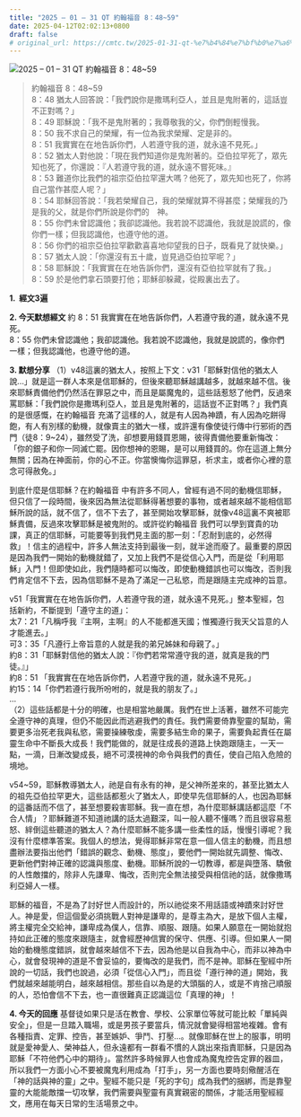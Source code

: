 ```yaml
---
title: "2025 – 01 – 31 QT 約翰福音 8：48~59"
date: 2025-04-12T02:02:13+0800
draft: false
# original_url: https://cmtc.tw/2025-01-31-qt-%e7%b4%84%e7%bf%b0%e7%a6%8f%e9%9f%b3-8%ef%bc%9a4859
---
```


![2025 – 01 – 31 QT 約翰福音 8：48\~59](/images/qt.jpg  "2025 – 01 – 31 QT 約翰福音 8：48\~59")

> 約翰福音 8：48\~59  
> 8：48 猶太人回答說：「我們說你是撒瑪利亞人，並且是鬼附著的，這話豈不正對嗎？」  
> 8：49 耶穌說：「我不是鬼附著的；我尊敬我的父，你們倒輕慢我。  
> 8：50 我不求自己的榮耀，有一位為我求榮耀、定是非的。  
> 8：51 我實實在在地告訴你們，人若遵守我的道，就永遠不見死。」  
> 8：52 猶太人對他說：「現在我們知道你是鬼附著的。亞伯拉罕死了，眾先知也死了，你還說：『人若遵守我的道，就永遠不嘗死味。』  
> 8：53 難道你比我們的祖宗亞伯拉罕還大嗎？他死了，眾先知也死了，你將自己當作甚麼人呢？」  
> 8：54 耶穌回答說：「我若榮耀自己，我的榮耀就算不得甚麼；榮耀我的乃是我的父，就是你們所說是你們的　神。  
> 8：55 你們未曾認識他；我卻認識他。我若說不認識他，我就是說謊的，像你們一樣；但我認識他，也遵守他的道。  
> 8：56 你們的祖宗亞伯拉罕歡歡喜喜地仰望我的日子，既看見了就快樂。」  
> 8：57 猶太人說：「你還沒有五十歲，豈見過亞伯拉罕呢？」  
> 8：58 耶穌說：「我實實在在地告訴你們，還沒有亞伯拉罕就有了我。」  
> 8：59 於是他們拿石頭要打他；耶穌卻躲藏，從殿裏出去了。

**1.  經文3遍**

**2. 今天默想經文**
約 8：51 我實實在在地告訴你們，人若遵守我的道，就永遠不見死。  
8：55 你們未曾認識他；我卻認識他。我若說不認識他，我就是說謊的，像你們一樣；但我認識他，也遵守他的道。

**3. 默想分享**
（1）v48這裏的猶太人，按照上下文：v31「耶穌對信他的猶太人說…」就是這一群人本來是信耶穌的，但後來聽耶穌越講越多，就越來越不信。後來耶穌責備他們仍然活在罪惡之中，而且是屬魔鬼的，這些話惹怒了他們，反過來罵耶穌：「我們說你是撒瑪利亞人，並且是鬼附著的，這話豈不正對嗎？」我們真的是很感慨，在約翰福音 充滿了這樣的人，就是有人因為神蹟，有人因為吃餅得飽，有人有別樣的動機，就像賣主的猶大一樣，或許還有像使徒行傳中行邪術的西門（徒8：9\~24），雖然受了洗，卻想要用錢買恩賜，彼得責備他要重新悔改：「你的銀子和你一同滅亡罷。因你想神的恩賜，是可以用錢買的。你在這道上無分無關；因為在神面前，你的心不正。你當懊悔你這罪惡，祈求主，或者你心裡的意念可得赦免。」

到底什麼是信耶穌？在約翰福音 中有許多不同人，曾經有過不同的動機信耶穌，但只信了一段時間，後來因為無法從耶穌得著想要的事物，或者越來越不能相信耶穌所說的話，就不信了，信不下去了，甚至開始攻擊耶穌，就像v48這裏不爽被耶穌責備，反過來攻擊耶穌是被鬼附的。或許從約翰福音 我們可以學到寶貴的功課，真正的信耶穌，可能要等到我們見主面的那一刻：「忍耐到底的，必然得救」！信主的過程中，許多人無法支持到最後一刻，就半途而廢了。最重要的原因是因為我們一開始的動機就錯了，又加上我們不是從信心入門，而是從「利用耶穌」入門！但即使如此，我們隨時都可以悔改，即使動機錯誤也可以悔改，否則我們肯定信不下去，因為信耶穌不是為了滿足一己私慾，而是跟隨主完成神的旨意。

v51「我實實在在地告訴你們，人若遵守我的道，就永遠不見死。」整本聖經，包括新約，不斷提到「遵守主的道」：  
太7：21「凡稱呼我『主啊，主啊』的人不能都進天國；惟獨遵行我天父旨意的人才能進去。」  
可3：35「凡遵行上帝旨意的人就是我的弟兄姊妹和母親了。」  
約8：31「耶穌對信他的猶太人說：『你們若常常遵守我的道，就真是我的門徒。』」  
約8：51 「我實實在在地告訴你們，人若遵守我的道，就永遠不見死。」  
約15：14「你們若遵行我所吩咐的，就是我的朋友了。」  
…  
（2）這些話都是十分的明確，也是相當地嚴厲。我們在世上活著，雖然不可能完全遵守神的真理，但仍不能因此而逃避我們的責任。我們需要倚靠聖靈的幫助，需要更多治死老我與私慾，需要操練敬虔，需要多結生命的果子，需要負起責任在屬靈生命中不斷長大成長！我們能做的，就是往成長的道路上快跑跟隨主，一天一點，一滴，日漸改變成長，絕不可漠視神的命令與我們的責任，使自己陷入危險的境地。

v54\~59，耶穌教導猶太人，祂是自有永有的神，是父神所差來的，甚至比猶太人的祖先亞伯拉罕更大，這些話都惹火了猶太人，即使早先信耶穌的人，也因為耶穌的這番話而不信了，甚至想要殺害耶穌。我一直在想，為什麼耶穌講話都這麼「不合人情」？耶穌難道不知道祂講的話太過艱深，叫一般人聽不懂嗎？而且很容易惹怒、絆倒這些聽道的猶太人？為什麼耶穌不能多講一些柔性的話，慢慢引導呢？我沒有什麼標準答案。我個人的想法，覺得耶穌非常在意一個人信主的動機，而且想盡辦法要指出他們「錯誤的觀念、動機、態度」，要他們一開始就先調整、悔改、更新他們對神正確的認識與態度、動機。耶穌所說的一切教導，都是與墮落、驕傲的人性敵擋的，除非人先謙卑、悔改，否則完全無法接受與相信祂的話，就像撒瑪利亞婦人一樣。

耶穌的福音，不是為了討好世人而設計的，所以祂從來不用話語或神蹟來討好世人。神是愛，但這個愛必須挑戰人對神是謙卑的，是尊主為大，是放下個人主權，將主權完全交給神，謙卑成為僕人，信靠、順服、跟隨。如果人願意在一開始就抱持如此正確的態度來跟隨主，就會經歷神信實的保守、供應、引導。但如果人一開始的動機態度錯誤，就會越來越信不下去，因為他是以自我為中心，而非以神為中心，就會發現神的道是不會妥協的，要悔改的是我們，而不是神。耶穌在聖經中所說的一切話，我們也說過，必須「從信心入門」，而且從「遵行神的道」開始，我們就越來越能明白，越來越相信。那些自以為是的大頭腦的人，或是不肯捨己順服的人，恐怕會信不下去，也一直很難真正認識這位「真理的神」！

**4. 今天的回應**
基督徒如果只是活在教會、學校、公家單位等就可能比較「單純與安全」，但是一旦踏入職場，或是男孩子要當兵，情況就會變得相當地複雜。會有各種指責、定罪、控告，甚至嫉妒、爭鬥、打壓…。就像耶穌在世上的服事，明明就是愛神愛人、榮神益人，但永遠都有一群看不慣的人跳出來指責耶穌，只是因為耶穌「不符他們心中的期待」。當然許多時候罪人也會成為魔鬼控告定罪的器皿，所以我們一方面小心不要被魔鬼利用成為「打手」，另一方面也要時刻儆醒活在「神的話與神的靈」之中。聖經不能只是「死的字句」成為我們的捆綁，而是靠聖靈的大能能敵擋一切攻擊，我們需要與聖靈有真實親密的關係，才能活用聖經經文，應用在每天日常的生活場景之中。
